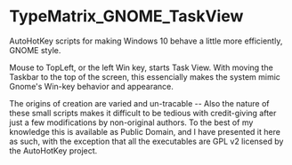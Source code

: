 # TypeMatrix_GNOME_TaskView
AutoHotKey scripts for making Windows 10 behave a little more efficiently, GNOME style.

Mouse to TopLeft, or the left Win key, starts Task View.  With moving the Taskbar to the top of
the screen, this essencially makes the system mimic Gnome's Win-key behavior and appearance.

The origins of creation are varied and un-tracable -- Also the nature of these small scripts makes
it difficult to be tedious with credit-giving after just a few modifications by non-original
authors.  To the best of my knowledge this is available as Public Domain, and I have presented
it here as such, with the exception that all the executables are GPL v2 licensed by the AutoHotKey
project.



